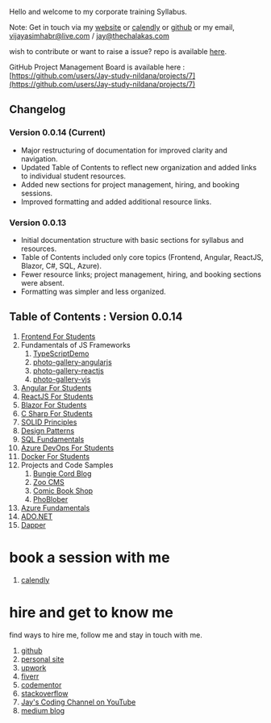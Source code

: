 Hello and welcome to my corporate training Syllabus.

Note: Get in touch via my [website](https://stories.thechalakas.com/) or [calendly](https://calendly.com/jaycodingtutor/30min) or [github](https://github.com/Jay-study-nildana) or my email, vijayasimhabr@live.com / jay@thechalakas.com

wish to contribute or want to raise a issue? repo is available [here](https://github.com/Jay-study-nildana/Azure-CSharp-Corp-Trainer-Syllabus).

GitHub Project Management Board is available here : [https://github.com/users/Jay-study-nildana/projects/7](https://github.com/users/Jay-study-nildana/projects/7)

## Changelog

### Version 0.0.14 (Current)
- Major restructuring of documentation for improved clarity and navigation.
- Updated Table of Contents to reflect new organization and added links to individual student resources.
- Added new sections for project management, hiring, and booking sessions.
- Improved formatting and added additional resource links.

### Version 0.0.13
- Initial documentation structure with basic sections for syllabus and resources.
- Table of Contents included only core topics (Frontend, Angular, ReactJS, Blazor, C#, SQL, Azure).
- Fewer resource links; project management, hiring, and booking sections were absent.
- Formatting was simpler and less organized.
## Table of Contents : Version 0.0.14

1. [Frontend For Students](https://github.com/Jay-study-nildana/FrontEndForStudents)
1. Fundamentals of JS Frameworks
   1. [TypeScriptDemo](https://github.com/Jay-study-nildana/Azure-CSharp-Corp-Trainer-Syllabus/tree/main/FOJSF/TypeScriptDemo)
   1. [photo-gallery-angularjs](https://github.com/Jay-study-nildana/Azure-CSharp-Corp-Trainer-Syllabus/tree/main/FOJSF/photo-gallery-ajs)
   1. [photo-gallery-reactjs](https://github.com/Jay-study-nildana/Azure-CSharp-Corp-Trainer-Syllabus/tree/main/FOJSF/photo-gallery-rjs)
   1. [photo-gallery-vjs](https://github.com/Jay-study-nildana/Azure-CSharp-Corp-Trainer-Syllabus/tree/main/FOJSF/photo-gallery-vjs)
1. [Angular For Students](https://github.com/Jay-study-nildana/AngularForStudents)
1. [ReactJS For Students](https://github.com/Jay-study-nildana/ReactJSForStudents)
1. [Blazor For Students](https://github.com/Jay-study-nildana/BlazorForStudents)
1. [C Sharp For Students](https://github.com/Jay-study-nildana/CSharpForStudents)
1. [SOLID Principles](https://github.com/Jay-study-nildana/CSharpForStudents/tree/main/SOLIDPrinciples/SOLID-principles-harrymt-modified)
1. [Design Patterns](https://github.com/Jay-study-nildana/CSharpForStudents/tree/main/DesignPatterns)
1. [SQL Fundamentals](https://github.com/Jay-study-nildana/Azure-CSharp-Corp-Trainer-Syllabus/blob/main/SQLFundamentals/readme.md)
1. [Azure DevOps For Students](https://github.com/Jay-study-nildana/AzureDevOpsForStudents)
1. [Docker For Students](https://github.com/Jay-study-nildana/DockerForStudents)
1. Projects and Code Samples
   1. [Bungie Cord Blog](https://github.com/Jay-study-nildana/BungieCordBlog)
   1. [Zoo CMS](https://github.com/Jay-study-nildana/ZooCMS)
   1. [Comic Book Shop](https://github.com/Jay-study-nildana/comicbookshop)
   1. [PhoBlober](https://github.com/Jay-study-nildana/PhoBlober)
1. [Azure Fundamentals](https://github.com/Jay-study-nildana/Azure-CSharp-Corp-Trainer-Syllabus/tree/main/Azure)
1. [ADO.NET](https://github.com/Jay-study-nildana/Azure-CSharp-Corp-Trainer-Syllabus/tree/main/ADONET)
1. [Dapper](https://github.com/Jay-study-nildana/Azure-CSharp-Corp-Trainer-Syllabus/tree/main/Dapper)
# book a session with me

1. [calendly](https://calendly.com/jaycodingtutor/30min)

# hire and get to know me

find ways to hire me, follow me and stay in touch with me.

1. [github](https://github.com/Jay-study-nildana)
1. [personal site](https://thechalakas.com)
1. [upwork](https://www.upwork.com/fl/vijayasimhabr)
1. [fiverr](https://www.fiverr.com/jay_codeguy)
1. [codementor](https://www.codementor.io/@vijayasimhabr)
1. [stackoverflow](https://stackoverflow.com/users/5338888/jay)
1. [Jay's Coding Channel on YouTube](https://www.youtube.com/channel/UCJJVulg4J7POMdX0veuacXw/)
1. [medium blog](https://medium.com/@vijayasimhabr)
